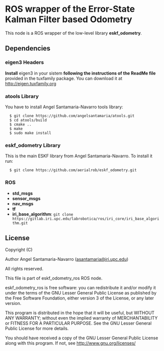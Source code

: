 # ROS wrapper of the Error-State Kalman Filter based Odometry


This node is a ROS wrapper of the low-level library **eskf_odometry**.

## Dependencies

### eigen3 Headers

**Install** eigen3 in your sistem **following the instructions of the ReadMe file** provided in the tuxfamily package.
You can download it at http://eigen.tuxfamily.org

### atools Library

You have to install Angel Santamaria-Navarro tools library:

```
  $ git clone https://github.com/angelsantamaria/atools.git
  $ cd atools/build
  $ cmake ..
  $ make
  $ sudo make install
```
### eskf_odometry Library

This is the main ESKF library from Angel Santamaria-Navarro. To install it run:

```
  $ git clone https://github.com/aerialrob/eskf_odometry.git
```

### ROS

  * **std_msgs**
  * **sensor_msgs**
  * **nav_msgs**
  * **tf**
  * **iri_base_algorithm**: ``` git clone https://gitlab.iri.upc.edu/labrobotica/ros/iri_core/iri_base_algorithm.git ```

## License

Copyright (C) 

Author Angel Santamaria-Navarro (asantamaria@iri.upc.edu)

All rights reserved.

This file is part of eskf_odometry_ros ROS node.

eskf_odometry_ros is free software: you can redistribute it and/or modify
it under the terms of the GNU Lesser General Public License as published by
the Free Software Foundation, either version 3 of the License, or any later version.

This program is distributed in the hope that it will be useful,
but WITHOUT ANY WARRANTY; without even the implied warranty of
MERCHANTABILITY or FITNESS FOR A PARTICULAR PURPOSE.  See the
GNU Lesser General Public License for more details.

You should have received a copy of the GNU Lesser General Public License
along with this program.  If not, see <http://www.gnu.org/licenses/>